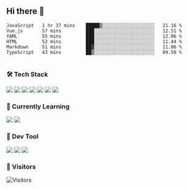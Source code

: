 ## Hi there 👋

<table>
<!--START_SECTION:waka-->

```text
JavaScript   1 hr 37 mins    █████▒░░░░░░░░░░░░░░░░░░░   21.16 %
Vue.js       57 mins         ███░░░░░░░░░░░░░░░░░░░░░░   12.51 %
YAML         55 mins         ███░░░░░░░░░░░░░░░░░░░░░░   12.06 %
HTML         52 mins         ███░░░░░░░░░░░░░░░░░░░░░░   11.44 %
Markdown     51 mins         ██▓░░░░░░░░░░░░░░░░░░░░░░   11.06 %
TypeScript   43 mins         ██▒░░░░░░░░░░░░░░░░░░░░░░   09.50 %
```

<!--END_SECTION:waka-->
</table>

### 🛠 Tech Stack

![](https://img.shields.io/badge/HTML5-black?style=flat&logo=html5)
![](https://img.shields.io/badge/CSS3-black?style=flat&logo=css3)
![](https://img.shields.io/badge/Javascript-black?style=flat&logo=javascript)
![](https://img.shields.io/badge/Vue-black?style=flat&logo=vuedotjs)
![](https://img.shields.io/badge/node.js-black?style=flat&logo=nodedotjs)
![](https://img.shields.io/badge/MangoDB-black?style=flat&logo=mongodb)
![](https://img.shields.io/badge/MySQL-black?style=flat&logo=mysql)

### 📖 Currently Learning

![](https://img.shields.io/badge/TypeScript-black?style=flat&logo=typescript)
![](https://img.shields.io/badge/React-black?style=flat&logo=react)

### 📏 Dev Tool

<!-- <img src="https://media.giphy.com/media/SWoSkN6DxTszqIKEqv/giphy.gif" align="right" height="275" /> -->
![](https://img.shields.io/badge/Editor-VSCode-blue?style=flat-square&logo=visual-studio-code&logoColor=blue)
![](https://img.shields.io/badge/IDE-WebStorm-orange?style=flat-square&logo=webstorm&logoColor=white)
![](https://img.shields.io/badge/API-Postman-blue?style=flat-square&logo=postman&logoColor=orange)

### 🔆 Visitors
![Visitors](https://count.getloli.com/get/@imxxxx?theme=rule34)
